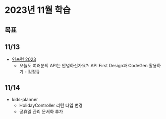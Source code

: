 # 2023년 11월 학습

## 목표

## 11/13

- [인프런 2023](https://www.inflearn.com/course/%EC%9D%B8%ED%94%84%EC%BD%982023-%EB%8B%A4%EC%8B%9C%EB%B3%B4%EA%B8%B0/dashboard)
  - 오늘도 여러분의 API는 안녕하신가요?: API First Design과 CodeGen 활용하기 - 김정규

## 11/14

- kids-planner
  - HolidayController 리턴 타입 변경
  - 공휴일 관리 문서화 추가
